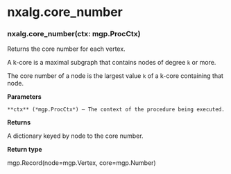 # nxalg.core_number


### nxalg.core_number(ctx: mgp.ProcCtx)
Returns the core number for each vertex.

A k-core is a maximal subgraph that contains nodes of degree `k` or more.

The core number of a node is the largest value `k` of a k-core containing
that node.


**Parameters**

    **ctx** (*mgp.ProcCtx*) – The context of the procedure being executed.



**Returns**

A dictionary keyed by node to the core number.



**Return type**

mgp.Record(node=mgp.Vertex, core=mgp.Number)

